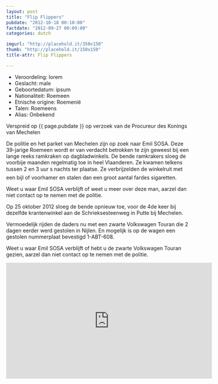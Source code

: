 ```yaml
---
layout: post
title: "Flip Flippers"
pubdate: "2012-10-18 00:10:00"
factdate: "2012-09-27 00:09:00"
categories: dutch

imgurl: "http://placehold.it/350x150"
thumb: "http://placehold.it/150x150"
title-attr: Flip Flippers

---
```


* Veroordeling: lorem
* Geslacht: male
* Geboortedatum: ipsum
* Nationaliteit: Roemeen
* Etnische origine: Roemenië
* Talen: Roemeens
* Alias: Onbekend

Verspreid op  {{ page.pubdate }} op verzoek van de Procureur des Konings van Mechelen

De politie en het parket van Mechelen zijn op zoek naar Emil SOSA. Deze 39-jarige Roemeen wordt er van verdacht betrokken te zijn geweest bij een lange reeks ramkraken op dagbladwinkels.
De bende ramkrakers sloeg de voorbije maanden regelmatig toe in heel Vlaanderen. 
Ze kwamen telkens tussen 2 en 3 uur s nachts ter plaatse. Ze verbrijzelden de winkelruit met een bijl of voorhamer en stalen dan een groot aantal fardes sigaretten.

Weet u waar Emil SOSA verblijft of weet u meer over deze man, aarzel dan niet contact op te nemen met de politie.

Op 25 oktober 2012 sloeg de bende opnieuw toe, voor de 4de keer bij dezelfde krantenwinkel aan de Schrieksesteenweg in Putte bij Mechelen.

Vermoedelijk rijden de daders nu met een zwarte Volkswagen Touran die 2 dagen eerder werd gestolen in Nijlen. En mogelijk is op de wagen een gestolen nummerplaat bevestigd 1-ABT-608.

Weet u waar Emil SOSA verblijft of hebt u de zwarte Volkswagen Touran gezien, aarzel dan niet contact op te nemen met de politie. 


<iframe width="560" height="315" src="http://www.youtube.com/embed/_3ZWOmCGp5k" frameborder="0" allowfullscreen></iframe>






